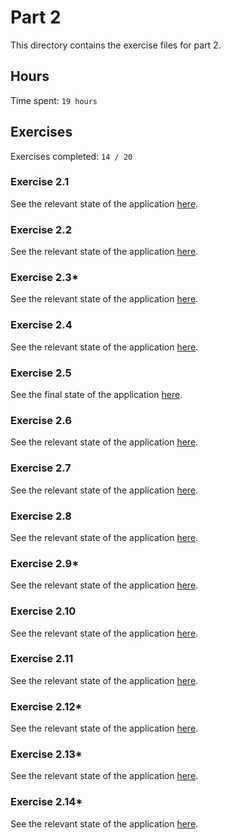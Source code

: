 # Part 2

This directory contains the exercise files for part 2.

## Hours

Time spent: `19 hours`

## Exercises

Exercises completed: `14 / 20`

### Exercise 2.1

See the relevant state of the application [here](https://github.com/rikurauhala/fullstack/tree/d87001007b6126b28e72dc6b4f23cb51e25fc669/exercises/part02/course-information).

### Exercise 2.2

See the relevant state of the application [here](https://github.com/rikurauhala/fullstack/tree/a12c497fe02a094f98eee5cf24417a8c4242350d/exercises/part02/course-information).

### Exercise 2.3*

See the relevant state of the application [here](https://github.com/rikurauhala/fullstack/tree/a12c497fe02a094f98eee5cf24417a8c4242350d/exercises/part02/course-information).

### Exercise 2.4

See the relevant state of the application [here](https://github.com/rikurauhala/fullstack/tree/b883c42f100fa4e06a4b41564481d409fd06d445/exercises/part02/course-information).

### Exercise 2.5

See the final state of the application [here](https://github.com/rikurauhala/fullstack/tree/main/exercises/part02/course-information).

### Exercise 2.6

See the relevant state of the application [here](https://github.com/rikurauhala/fullstack/tree/545dac4a42d1a9f870818e6540129aff5b20073e/exercises/part02/phonebook).

### Exercise 2.7

See the relevant state of the application [here](https://github.com/rikurauhala/fullstack/tree/489aa1f8eb254ec901caa7bb2a55a798d12c5fec/exercises/part02/phonebook).

### Exercise 2.8

See the relevant state of the application [here](https://github.com/rikurauhala/fullstack/tree/a9db4d9e3c47e8276b38a06ed2d0968134f05d5e/exercises/part02/phonebook).

### Exercise 2.9*

See the relevant state of the application [here](https://github.com/rikurauhala/fullstack/tree/8a2ddf1f6d15fff28283d195fc18fe7bb540b3b3/exercises/part02/phonebook).

### Exercise 2.10

See the relevant state of the application [here](https://github.com/rikurauhala/fullstack/tree/0be16fb59a04542c13289f1a40be750a25309d5a/exercises/part02/phonebook).

### Exercise 2.11

See the relevant state of the application [here](https://github.com/rikurauhala/fullstack/tree/4e619f8c8defabd9a342498f15bcfba71d4d196f/exercises/part02/phonebook).

### Exercise 2.12*

See the relevant state of the application [here](https://github.com/rikurauhala/fullstack/tree/ea6a432a5187256b18200bf6a5bb14465e520353/exercises/part02/countries).

### Exercise 2.13*

See the relevant state of the application [here](https://github.com/rikurauhala/fullstack/tree/e61ee6686dca77090e7f1146a355b11f02d6f82c/exercises/part02/countries).

### Exercise 2.14*

See the relevant state of the application [here](https://github.com/rikurauhala/fullstack/tree/70672c520e6fe58a65a7ba8ff43538a01662a5a4/exercises/part02/countries).
